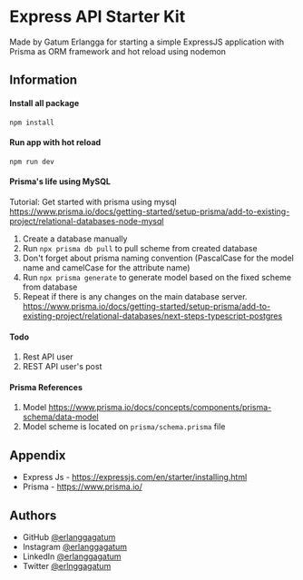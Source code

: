
# Express API Starter Kit

Made by Gatum Erlangga for starting a simple ExpressJS application with Prisma as ORM framework and hot reload using nodemon

## Information

#### Install all package
`npm install`

#### Run app with hot reload
`npm run dev`


#### Prisma's life using MySQL
Tutorial: Get started with prisma using mysql https://www.prisma.io/docs/getting-started/setup-prisma/add-to-existing-project/relational-databases-node-mysql
1. Create a database manually
2. Run `npx prisma db pull` to pull scheme from created database
3. Don't forget about prisma naming convention (PascalCase for the model name and camelCase for the attribute name)
4. Run `npx prisma generate` to generate model based on the fixed scheme from database
5. Repeat if there is any changes on the main database server. https://www.prisma.io/docs/getting-started/setup-prisma/add-to-existing-project/relational-databases/next-steps-typescript-postgres

#### Todo
1. Rest API user
2. REST API user's post

#### Prisma References
1. Model https://www.prisma.io/docs/concepts/components/prisma-schema/data-model
2. Model scheme is located on `prisma/schema.prisma` file


## Appendix

- Express Js - https://expressjs.com/en/starter/installing.html
- Prisma - https://www.prisma.io/


## Authors

- GitHub [@erlanggagatum](https://www.github.com/erlanggagatum)
- Instagram [@erlanggagatum](https://www.instagram.com/erlanggagatum)
- LinkedIn [@erlanggagatum](https://www.linkedin.com/in/erlanggagatum)
- Twitter [@erlnggagatum](https://www.twitter.com/erlnggagatum)

